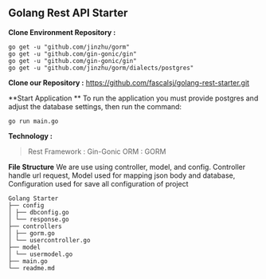 
## Golang Rest API Starter

**Clone Environment Repository  :**

    go get -u "github.com/jinzhu/gorm"
    go get -u "github.com/gin-gonic/gin"
    go get -u "github.com/gin-gonic/gin"
    go get -u "github.com/jinzhu/gorm/dialects/postgres"

**Clone our Repository  :**
 https://github.com/fascalsj/golang-rest-starter.git 

**Start Application  **
To run the application you must provide postgres and adjust the database settings, then run the command:

    go run main.go

**Technology :**

> Rest Framework : Gin-Gonic
> ORM : GORM

**File Structure**
We are use using controller, model, and config. Controller handle url request, Model used for mapping json body and database,  Configuration used for save all configuration of project
```
Golang Starter
├── config
│ ├── dbconfig.go
│ └── response.go
├── controllers
│ ├── gorm.go
│ └── usercontroller.go
├── model
│ └── usermodel.go
├── main.go
└── readme.md

```